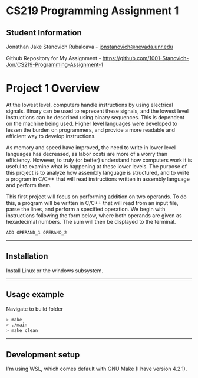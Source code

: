 # CS219 Programming Assignment 1

## Student Information
Jonathan Jake Stanovich Rubalcava - jonstanovich@nevada.unr.edu

Github Repository for My Assignment - https://github.com/1001-Stanovich-Jon/CS219-Programming-Assignment-1

# Project 1 Overview
At the lowest level, computers handle instructions by using electrical signals. Binary can be used to represent these signals, and the lowest level instructions can be described using binary sequences. This is dependent on the machine being used. Higher level languages were developed to lessen the burden on programmers, and provide a more readable and efficient way to develop instructions. 

As memory and speed have improved, the need to write in lower level languages has decreased, as labor costs are more of a worry than efficiency. However, to truly (or better) understand how computers work it is useful to examine what is happening at these lower levels. The purpose of this project is to analyze how assembly language is structured, and to write a program in C/C++ that will read instructions written in assembly language and perform them.

This first project will focus on performing addition on two operands. To do this, a program will be written in C/C++ that will read from an input file, parse the lines, and perform a specified operation. We begin with instructions following the form below, where both operands are given as hexadecimal numbers. The sum will then be displayed to the terminal.

`ADD OPERAND_1 OPERAND_2`

---

## Installation
Install Linux or the windows subsystem.

---

## Usage example
Navigate to build folder
```sh
> make
> ./main
> make clean
```

---

## Development setup
I'm using WSL, which comes default with GNU Make (I have version 4.2.1). 